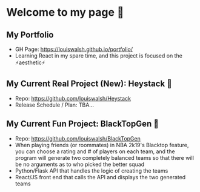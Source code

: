 # Welcome to my page 👋

## My Portfolio 
- GH Page: https://louiswalsh.github.io/portfolio/
- Learning React in my spare time, and this project is focused on the ⚡aesthetic⚡

## My Current Real Project (New): Heystack 🌱
- Repo: https://github.com/louiswalsh/Heystack
- Release Schedule / Plan: TBA...

## My Current Fun Project: BlackTopGen 🏀
- Repo: https://github.com/louiswalsh/BlackTopGen
- When playing friends (or roommates) in NBA 2k19's Blacktop feature, you can choose a rating and # of players on each team, and the program will generate two completely balanced teams so that there will be no arguments as to who picked the better squad 
- Python/Flask API that handles the logic of creating the teams
- React/JS front end that calls the API and displays the two generated teams

